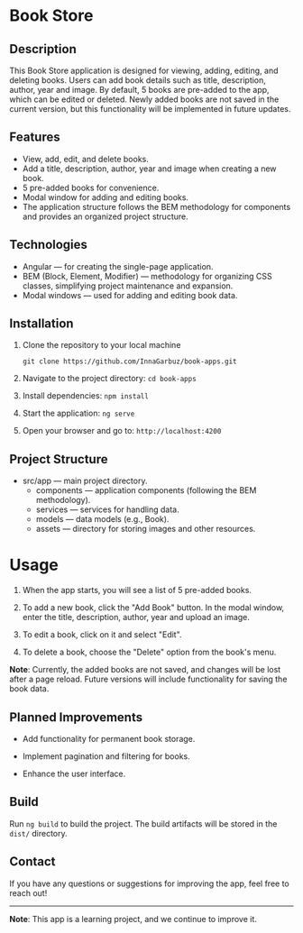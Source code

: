 # Book Store

## Description

This Book Store application is designed for viewing, adding, editing, and deleting books. Users can add book details such as title, description, author, year and image. By default, 5 books are pre-added to the app, which can be edited or deleted. Newly added books are not saved in the current version, but this functionality will be implemented in future updates.

## Features

* View, add, edit, and delete books.
* Add a title, description, author, year and image when creating a new book.
* 5 pre-added books for convenience.
* Modal window for adding and editing books.
* The application structure follows the BEM methodology for components and provides an organized project structure.

## Technologies

* Angular — for creating the single-page application.
* BEM (Block, Element, Modifier) — methodology for organizing CSS classes, simplifying project maintenance and expansion.
* Modal windows — used for adding and editing book data.


## Installation

1. Clone the repository to your local machine

    `git clone https://github.com/InnaGarbuz/book-apps.git`

2. Navigate to the project directory:
   `cd book-apps`

3. Install dependencies:
   `npm install`

4. Start the application:
   `ng serve`

5. Open your browser and go to:
    `http://localhost:4200`


## Project Structure

* src/app — main project directory. 
  * components — application components (following the BEM methodology). 
  * services — services for handling data. 
  * models — data models (e.g., Book). 
  * assets — directory for storing images and other resources.

# Usage

1. When the app starts, you will see a list of 5 pre-added books.

2. To add a new book, click the "Add Book" button. In the modal window, enter the title, description, author, year and upload an image.

3. To edit a book, click on it and select "Edit".

4. To delete a book, choose the "Delete" option from the book's menu.

**Note**: Currently, the added books are not saved, and changes will be lost after a page reload. Future versions will include functionality for saving the book data.

## Planned Improvements

* Add functionality for permanent book storage.

* Implement pagination and filtering for books.

* Enhance the user interface.

## Build

Run `ng build` to build the project. The build artifacts will be stored in the `dist/` directory.


## Contact

If you have any questions or suggestions for improving the app, feel free to reach out!

___

**Note**: This app is a learning project, and we continue to improve it.


